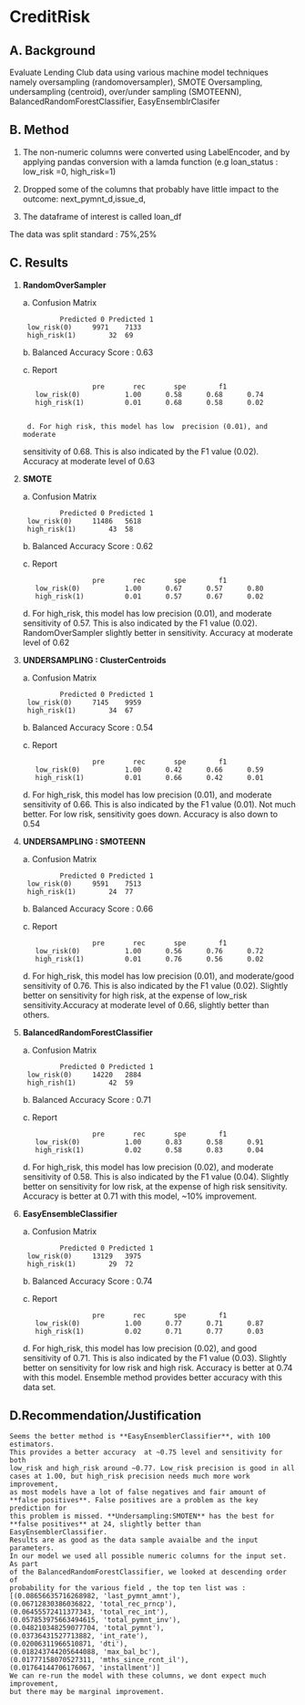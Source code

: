 # CreditRisk

## A. Background 

Evaluate Lending Club data using various machine model techniques namely 
oversampling (randomoversampler), SMOTE Oversampling, undersampling (centroid),
over/under sampling (SMOTEENN), BalancedRandomForestClassifier, EasyEnsemblrClasifer

## B. Method
1. The non-numeric columns were converted using LabelEncoder, and by applying pandas 
conversion with a lamda function (e.g loan_status : low_risk =0, high_risk=1)

2. Dropped some of the columns that probably have little impact to the outcome: next_pymnt_d,issue_d,

3. The dataframe of interest is called loan_df

The data was split standard : 75%,25%

## C. Results

1. **RandomOverSampler**

	a. Confusion Matrix

				Predicted 0	Predicted 1
		low_risk(0)		9971	7133
		high_risk(1)		32	69

	b. Balanced Accuracy Score : 0.63	

	c. Report

                   		pre       rec       spe        f1      
          low_risk(0)       	1.00      0.58      0.68      0.74    
          high_risk(1)       	0.01      0.68      0.58      0.02


        d. For high risk, this model has low  precision (0.01), and  moderate 
	sensitivity of 0.68.  This is also indicated by the F1 value (0.02). 
	Accuracy at moderate level of 0.63 

2. **SMOTE**

	a. Confusion Matrix

				Predicted 0	Predicted 1
		low_risk(0)		11486	5618
		high_risk(1)		43	58

	b. Balanced Accuracy Score : 0.62

	c. Report


                   		pre       rec       spe        f1       
          low_risk(0)       	1.00      0.67      0.57      0.80      
          high_risk(1)       	0.01      0.57      0.67      0.02   


	d. For high_risk, this model has low  precision (0.01), and moderate 
	sensitivity of 0.57.  This is also indicated by the F1 value (0.02).
	RandomOverSampler slightly better in sensitivity. Accuracy at moderate 
	level of 0.62

3. **UNDERSAMPLING : ClusterCentroids**

	a. Confusion Matrix

				Predicted 0	Predicted 1
		low_risk(0)		7145	9959
		high_risk(1)		34	67

	b. Balanced Accuracy Score : 0.54

	c. Report

                   		pre       rec       spe        f1        
          low_risk(0)       	1.00      0.42      0.66      0.59       
          high_risk(1)       	0.01      0.66      0.42      0.01       

	d. For high_risk, this model has low  precision (0.01), and moderate 
	sensitivity of 0.66.  This is also indicated by the F1 value (0.01).
	Not much better. For low risk, sensitivity goes down.
	Accuracy is also down to 0.54 

4. **UNDERSAMPLING : SMOTEENN**

	a. Confusion Matrix

				Predicted 0	Predicted 1
		low_risk(0)		9591	7513
		high_risk(1)		24	77

	b. Balanced Accuracy Score : 0.66

	c. Report

                   		pre       rec       spe        f1       
          low_risk(0)       	1.00      0.56      0.76      0.72      
          high_risk(1)       	0.01      0.76      0.56      0.02            

	d. For high_risk, this model has low  precision (0.01), and moderate/good 
	sensitivity of 0.76.  This is also indicated by the F1 value (0.02).
	Slightly better on sensitivity for high risk, at the expense of low_risk 
	sensitivity.Accuracy at moderate level of 0.66, slightly better than others.

5. **BalancedRandomForestClassifier**

	a. Confusion Matrix

				Predicted 0	Predicted 1
		low_risk(0)		14220	2884
		high_rish(1)		42	59

	b. Balanced Accuracy Score : 0.71

	c. Report

                   		pre       rec       spe        f1        
          low_risk(0)       	1.00      0.83      0.58      0.91       
          high_risk(1)       	0.02      0.58      0.83      0.04                 

	d. For high_risk, this model has low  precision (0.02), and moderate
	sensitivity of 0.58.  This is also indicated by the F1 value (0.04).
	Slightly better on sensitivity for low risk, at the expense of high risk 
	sensitivity. Accuracy is better at 0.71 with this model, ~10% improvement.

6. **EasyEnsembleClassifier**

	a. Confusion Matrix

				Predicted 0	Predicted 1
		low_risk(0)		13129	3975
		high_risk(1)		29	72

	b. Balanced Accuracy Score : 0.74

	c. Report

                   		pre       rec       spe        f1       
          low_risk(0)       	1.00      0.77      0.71      0.87       
          high_risk(1)       	0.02      0.71      0.77      0.03                       

	d. For high_risk, this model has low  precision (0.02), and good
	sensitivity of 0.71.  This is also indicated by the F1 value (0.03).
	Slightly better on sensitivity for low risk and high risk.
	Accuracy is better at 0.74 with this model. Ensemble method provides
	better accuracy with this data set.     

## D.Recommendation/Justification

	Seems the better method is **EasyEnsemblerClassifier**, with 100 estimators.
	This provides a better accuracy  at ~0.75 level and sensitivity for both 
	low_risk and high_risk around ~0.77. Low_risk precision is good in all 
	cases at 1.00, but high_risk precision needs much more work improvement, 
	as most models have a lot of false negatives and fair amount of 
	**false positives**. False positives are a problem as the key prediction for 
	this problem is missed.	**Undersampling:SMOTEN** has the best for 
	**false positives** at 24, slightly better than EasyEnsemblerClassifier. 
	Results are as good as the data sample avaialbe and the input parameters. 
	In our model we used all possible numeric columns for the input set. As part
	of the BalancedRandomForestClassifier, we looked at descending order of 
	probability for	the various field , the top ten list was :
	[(0.08656635716268982, 'last_pymnt_amnt'),
 	(0.06712830386036822, 'total_rec_prncp'),
 	(0.06455572411377343, 'total_rec_int'),
 	(0.057853975663494615, 'total_pymnt_inv'),
 	(0.048210348259077704, 'total_pymnt'),
 	(0.03736431527713882, 'int_rate'),
 	(0.02006311966510871, 'dti'),
 	(0.018243744205644088, 'max_bal_bc'),
 	(0.01777158070527311, 'mths_since_rcnt_il'),
 	(0.01764144706176067, 'installment')]
	We can re-run the model with these columns, we dont expect much improvement, 
	but there may be marginal improvement.
